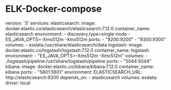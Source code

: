 # ELK-Docker-compose
version: '3'
services:
  elasticsearch:
    image: docker.elastic.co/elasticsearch/elasticsearch:7.12.0
    container_name: elasticsearch
    environment:
      - discovery.type=single-node
      - ES_JAVA_OPTS=-Xms512m -Xmx512m
    ports:
      - "9200:9200"
      - "9300:9300"
    volumes:
      - esdata:/usr/share/elasticsearch/data
  logstash:
    image: docker.elastic.co/logstash/logstash:7.12.0
    container_name: logstash
    environment:
      - "ES_JAVA_OPTS=-Xms512m -Xmx512m"
    volumes:
      - ./logstash/pipeline:/usr/share/logstash/pipeline
    ports:
      - "5044:5044"
  kibana:
    image: docker.elastic.co/kibana/kibana:7.12.0
    container_name: kibana
    ports:
      - "5601:5601"
    environment:
      ELASTICSEARCH_URL: http://elasticsearch:9200
    depends_on:
      - elasticsearch
volumes:
  esdata:
    driver: local

